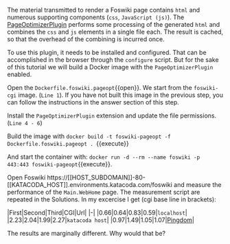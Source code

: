  The material transmitted to render a Foswiki page contains `html` and numerous supporting components (`css`, `JavaScript (js)`). The [PageOptimizerPlugin](https://foswiki.org/Extensions/PageOptimizerPlugin) performs some processing of the generated `html` and combines the `css` and `js` elements in a single file each. The result is cached, so that the overhead of the combining is incurred once.

 To use this plugin, it needs to be installed and configured. That can be accomplished in the browser through the `configure` script. But for the sake of this tutorial we will build a Docker image with the `PageOptimizerPlugin` enabled.

 Open the `Dockerfile.foswiki.pageopt`{{open}}. We start from the `foswiki-cgi` image. (`Line 1`). If you have not built this image in the previous step, you can follow the instructions in the answer section of this step.

 Install the `PageOptimizerPlugin` extension and update the file permissions. (`Line 4 - 6`)

 Build the image with `docker build -t foswiki-pageopt -f Dockerfile.foswiki.pageopt . `{{execute}}

 And start the container with: `docker run -d --rm --name foswiki -p 443:443 foswiki-pageopt`{{execute}}.

 Open Foswiki https://[[HOST_SUBDOMAIN]]-80-[[KATACODA_HOST]].environments.katacoda.com/foswiki and measure the performance of the `Main.WebHome` page. The measurement script are repeated in the Solutions. In my excercise I get (cgi base line in brackets):

|First|Second|Third|CGI|Url|
|-|
|0.66|0.64|0.83|0.59|`localhost`|
|2.23|2.04|1.99|2.27|`katacoda host`|
|0.97|1.49|1.05|1.07|[Pingdom](https://tools.pingdom.com/#!/)|

 The results are marginally different. Why would that be?

